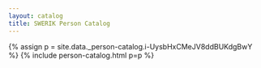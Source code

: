 ```yaml
---
layout: catalog
title: SWERIK Person Catalog
---
```

{% assign p = site.data._person-catalog.i-UysbHxCMeJV8ddBUKdgBwY %}
{% include person-catalog.html p=p %}

